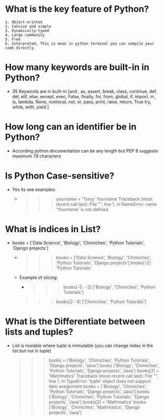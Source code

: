 # What is the key feature of Python?
    1. Object-orinted
    2. Concise and simple
    3. Dynamically-typed
    4. Large community
    5. Free
    6. Interpreted, This is mean in python terminal you can compile your code directly.

# How many keywords are built-in in Python?
- 35 Keywords are in built-in
    [and , as, assert, break, class, continue, def, del, elif, else, except, exec, False, finally, for,
     from, global, if, import, in , is, lambda, None, nonlocal, not, or, pass, print, raise, return, True
     try, while, with, yield ]

# How long can an identifier be in Python?
- According python documentation can be any length but PEP 8 suggests maximum 79 characters  

# Is Python Case-sensitive?
- Yes its see examples:
  - >>> yourname = 'Tomy'
    >>> Yourname 
    Traceback (most recent call last):
      File "<stdin>", line 1, in <module>
    NameError: name 'Yourname' is not defined    

# What is indices in List?
- books = ['Data Science', 'Biology', 'Chimiches', 'Python Tutorials', 'Django projects']
  - >>> books = ['Data Science', 'Biology', 'Chimiches', 'Python Tutorials', 'Django projects']
    >>> books[-2]
    'Python Tutorials'
  - Example of slicing:
    - >>> books[-5 : -2]
      ['Biology', 'Chimiches', 'Python Tutorials']
    >>> books[2 : 4]
      ['Chimiches', 'Python Tutorials']

# What is the Differentiate between lists and tuples?
- List is mutable where tuple is immutable (you can change index in the list but not in tuple)
  >>> books = ('Biology', 'Chimiches', 'Python Tutorials', 'Django projects', 'Java')
  >>> books
  ('Biology', 'Chimiches', 'Python Tutorials', 'Django projects', 'Java')
  >>> books[2] = 'Mathmatics' 
  Traceback (most recent call last):
  File "<stdin>", line 1, in <module>
  TypeError: 'tuple' object does not support item assignment
  >>> books = ['Biology', 'Chimiches', 'Python Tutorials', 'Django projects', 'Java']
  >>> books
  ['Biology', 'Chimiches', 'Python Tutorials', 'Django projects', 'Java']
  >>> books[2] = 'Mathmatics'
  >>> books
  ['Biology', 'Chimiches', 'Mathmatics', 'Django projects', 'Java']
#
#
#
#
#
#
#
#
#
#
#
#
#
#
#
#
#
#
#
#
#
#
#
#
#
#
#
#
#
#
